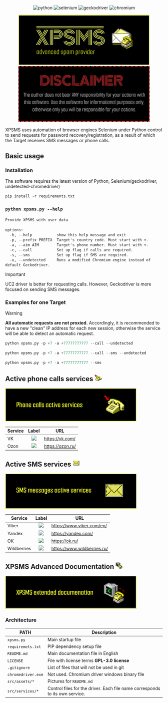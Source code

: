 <div align="center">
<p>
  <img alt="python" src="https://img.shields.io/badge/python-3670A0?style=for-the-badge&logo=python&logoColor=ffdd54">
  <img alt="selenium" src="https://img.shields.io/badge/-selenium-%43B02A?style=for-the-badge&logo=selenium&logoColor=white">
  <img alt="geckodriver" src="https://img.shields.io/badge/Geckodriver-FF7139?style=for-the-badge&logo=Firefox-Browser&logoColor=white">
  <img alt="chromium" src="https://img.shields.io/badge/Chromium-4285F4?style=for-the-badge&logo=GoogleChrome&logoColor=white">
</p>
</div>
<div align="center">
<p>
  <img alt="XPSMS" src="./src/assets/xpsms32x.png" width="420px"/>
  <img alt="DISCLAIMER" src="./src/assets/disclaimer.png" width="420px"/>
</p>
</div>

XPSMS uses automation of browser engines Selenium under Python control to send requests for password recovery/registration, as a result of which the Target receives SMS messages or phone calls.

## Basic usage

### Installation
The software requires the latest version of Python, Selenium(geckodriver, undetected-chromedriver)
```
pip install -r requirements.txt
```

### `python xpsms.py --help`
```
Provide XPSMS with user data

options:
  -h, --help           show this help message and exit
  -p, --prefix PREFIX  Target's country code. Must start with +.
  -a, --aim AIM        Target's phone number. Must start with +.
  -c, --call           Set up flag if calls are required.
  -s, --sms            Set up flag if SMS are required.
  -u, --undetected     Runs a modified Chromium engine instead of default Geckodriver.
```

> [!IMPORTANT]  
> UC2 driver is better for requesting calls. However, Geckodriver is more focused on sending SMS messages.

### Examples for one Target
> [!WARNING]  
> <b>All automatic requests are not proxied.</b> Accordingly, it is recommended to have a new "clean" IP address for each new session, otherwise the service will be able to detect an automatic request.

```python
python xpsms.py -p +7 -a +77777777777 --call --undetected
```
```python
python xpsms.py -p +7 -a +77777777777 --call --sms --undetected
```
```python
python xpsms.py -p +7 -a +77777777777 --sms
```

<h2> Active phone calls services <img alt="XPSMS" src="./src/assets/phonecall.png" width="22px"/> </h2>
<div align="left">
<p>
  <img alt="XPSMS" src="./src/assets/phonecallsbadge.png" width="420px"/>
</p>
</div>

| Service | Label | URL |
| ------- | ----- | --- |
| VK | <div align="center"><img src="https://img.shields.io/badge/vk-%23000000.svg?style=for-the-badge&logo=vk&logoColor=white"></div> | https://vk.com/ |
| Ozon | <div align="center"><img src="https://img.shields.io/badge/ozon-%23000000.svg?&style=for-the-badge&logo=ozon&logoColor=white"></div> | https://ozon.ru/ |

<h2> Active SMS services <img alt="XPSMS" src="./src/assets/smsreceive.png" width="22px"/> </h2>
<div align="left">
<p>
  <img alt="XPSMS" src="./src/assets/smsreceivebadge.png" width="420px"/>
</p>
</div>

| Service | Label | URL |
| ------- | ----- | --- |
| Viber | <div align="center"><img src="https://img.shields.io/badge/viber-%23000000.svg?style=for-the-badge&logo=viber&logoColor=white"></div> | https://www.viber.com/en/ |
| Yandex | <div align="center"><img src="https://img.shields.io/badge/Yandex-%23000000.svg?&style=for-the-badge&logo=yandex&logoColor=white"></div> | https://yandex.com/ |
| OK | <div align="center"><img src="https://img.shields.io/badge/odnoklassniki-%23000000.svg?&style=for-the-badge&logo=ok&logoColor=white"></div> | https://ok.ru/ |
| Wildberries | <div align="center"><img src="https://img.shields.io/badge/wildberries-%23000000.svg?&style=for-the-badge&logo=wildberries-&logoColor=white"></div> | https://www.wildberries.ru/ |

<h2> XPSMS Advanced Documentation <img alt="XPSMS" src="./src/assets/control.png" width="22px"/> </h2>
<div align="left">
<p>
  <img alt="XPSMS" src="./src/assets/docsbadge.png" width="420px"/>
</p>
</div>

### Architecture

| PATH | Description |
| ------- | ----- |
| `xpsms.py` | Main startup file |
| `requiremets.txt` | PIP dependency setup file |
| `README.md` | Main documentation file in English |
| `LICENSE` | File with license terms <b> GPL-3.0 license </b> 
| `.gitignore` | List of files that will not be used in git |
| `chromedriver.exe` | Not used. Chromium driver windows binary file |
| `src/assets/*` | Pictures for `README.md` |
| `src/services/*` | Control files for the driver. Each file name corresponds to its own service. |



